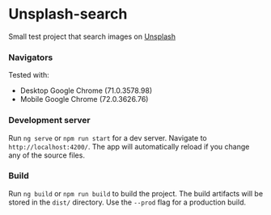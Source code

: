 # Unsplash-search

Small test project that search images on [Unsplash](https://unsplash.com/)

### Navigators

Tested with: 
- Desktop Google Chrome (71.0.3578.98) 
- Mobile Google Chrome (72.0.3626.76)

### Development server

Run `ng serve` or `npm run start` for a dev server. Navigate to `http://localhost:4200/`. The app will automatically reload if you change any of the source files.

### Build

Run `ng build` or `npm run build` to build the project. The build artifacts will be stored in the `dist/` directory. Use the `--prod` flag for a production build.